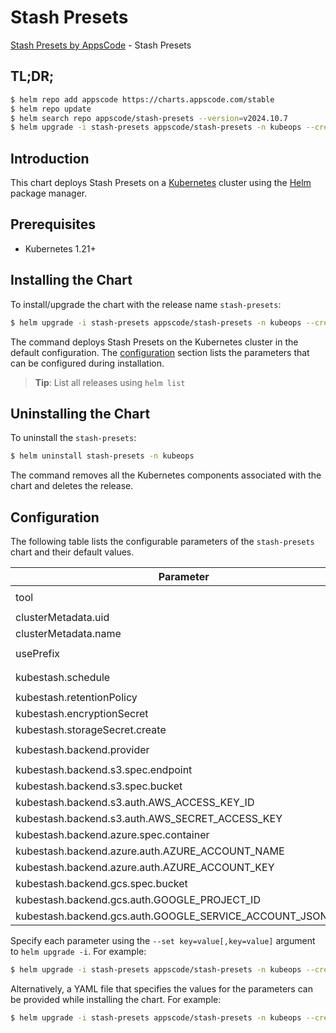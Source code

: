 # Stash Presets

[Stash Presets by AppsCode](https://github.com/stashed) - Stash Presets

## TL;DR;

```bash
$ helm repo add appscode https://charts.appscode.com/stable
$ helm repo update
$ helm search repo appscode/stash-presets --version=v2024.10.7
$ helm upgrade -i stash-presets appscode/stash-presets -n kubeops --create-namespace --version=v2024.10.7
```

## Introduction

This chart deploys Stash Presets on a [Kubernetes](http://kubernetes.io) cluster using the [Helm](https://helm.sh) package manager.

## Prerequisites

- Kubernetes 1.21+

## Installing the Chart

To install/upgrade the chart with the release name `stash-presets`:

```bash
$ helm upgrade -i stash-presets appscode/stash-presets -n kubeops --create-namespace --version=v2024.10.7
```

The command deploys Stash Presets on the Kubernetes cluster in the default configuration. The [configuration](#configuration) section lists the parameters that can be configured during installation.

> **Tip**: List all releases using `helm list`

## Uninstalling the Chart

To uninstall the `stash-presets`:

```bash
$ helm uninstall stash-presets -n kubeops
```

The command removes all the Kubernetes components associated with the chart and deletes the release.

## Configuration

The following table lists the configurable parameters of the `stash-presets` chart and their default values.

|                         Parameter                          | Description |                Default                |
|------------------------------------------------------------|-------------|---------------------------------------|
| tool                                                       |             | <code>KubeStash # Stash</code>        |
| clusterMetadata.uid                                        |             | <code>""</code>                       |
| clusterMetadata.name                                       |             | <code>""</code>                       |
| usePrefix                                                  |             | <code>name # uid, name or skip</code> |
| kubestash.schedule                                         |             | <code>"0 */2 * * *"</code>            |
| kubestash.retentionPolicy                                  |             | <code>keep-1mo</code>                 |
| kubestash.encryptionSecret                                 |             | <code>""</code>                       |
| kubestash.storageSecret.create                             |             | <code>true</code>                     |
| kubestash.backend.provider                                 |             | <code>s3 # s3,gcs,azure</code>        |
| kubestash.backend.s3.spec.endpoint                         |             | <code>""</code>                       |
| kubestash.backend.s3.spec.bucket                           |             | <code>""</code>                       |
| kubestash.backend.s3.auth.AWS_ACCESS_KEY_ID                |             | <code>""</code>                       |
| kubestash.backend.s3.auth.AWS_SECRET_ACCESS_KEY            |             | <code>""</code>                       |
| kubestash.backend.azure.spec.container                     |             | <code>""</code>                       |
| kubestash.backend.azure.auth.AZURE_ACCOUNT_NAME            |             | <code>""</code>                       |
| kubestash.backend.azure.auth.AZURE_ACCOUNT_KEY             |             | <code>""</code>                       |
| kubestash.backend.gcs.spec.bucket                          |             | <code>""</code>                       |
| kubestash.backend.gcs.auth.GOOGLE_PROJECT_ID               |             | <code>""</code>                       |
| kubestash.backend.gcs.auth.GOOGLE_SERVICE_ACCOUNT_JSON_KEY |             | <code>""</code>                       |


Specify each parameter using the `--set key=value[,key=value]` argument to `helm upgrade -i`. For example:

```bash
$ helm upgrade -i stash-presets appscode/stash-presets -n kubeops --create-namespace --version=v2024.10.7 --set tool=KubeStash # Stash
```

Alternatively, a YAML file that specifies the values for the parameters can be provided while
installing the chart. For example:

```bash
$ helm upgrade -i stash-presets appscode/stash-presets -n kubeops --create-namespace --version=v2024.10.7 --values values.yaml
```
